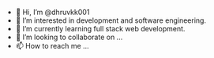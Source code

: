- 👋 Hi, I’m @dhruvkk001
- 👀 I’m interested in development and software engineering.
- 🌱 I’m currently learning full stack web development.
- 💞️ I’m looking to collaborate on ...
- 📫 How to reach me ...

<!---
dhruvkk001/dhruvkk001 is a ✨ special ✨ repository because its `README.md` (this file) appears on your GitHub profile.
You can click the Preview link to take a look at your changes.
--->

